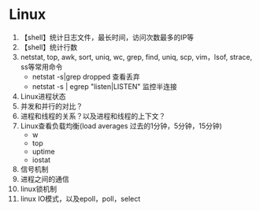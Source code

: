 # Linux
1. 【shell】统计日志文件，最长时间，访问次数最多的IP等
2. 【shell】统计行数
3. netstat, top, awk, sort, uniq, wc, grep, find, uniq, scp, vim，lsof, strace, ss等常用命令
    -  netstat -s|grep dropped 查看丢弃
    -  netstat -s | egrep "listen|LISTEN"  监控半连接
4. Linux进程状态
5. 并发和并行的对比？
6. 进程和线程的关系？以及进程和线程的上下文？
7. Linux查看负载均衡(load averages 过去的1分钟，5分钟，15分钟)
    - w
    - top
    - uptime
    - iostat
8. 信号机制
9. 进程之间的通信
10. linux锁机制
11. linux IO模式，以及epoll，poll，select